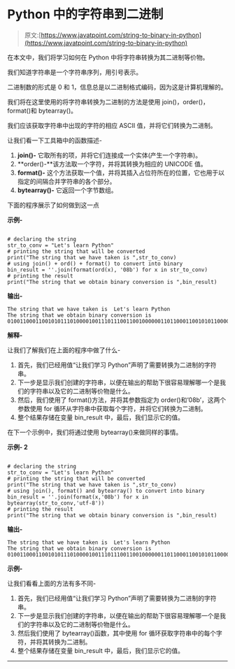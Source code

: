 # Python 中的字符串到二进制

> 原文:[https://www.javatpoint.com/string-to-binary-in-python](https://www.javatpoint.com/string-to-binary-in-python)

在本文中，我们将学习如何在 Python 中将字符串转换为其二进制等价物。

我们知道字符串是一个字符串序列，用引号表示。

二进制数的形式是 0 和 1，信息总是以二进制格式编码，因为这是计算机理解的。

我们将在这里使用的将字符串转换为二进制的方法是使用 join()，order()，format()和 bytearray()。

我们应该获取字符串中出现的字符的相应 ASCII 值，并将它们转换为二进制。

让我们看一下工具箱中的函数描述-

1.  **join()-** 它取所有的项，并将它们连接成一个实体(产生一个字符串)。
2.  **order()-**该方法取一个字符，并将其转换为相应的 UNICODE 值。
3.  **format()-** 这个方法获取一个值，并将其插入占位符所在的位置，它也用于以指定的间隔合并字符串的各个部分。
4.  **bytearray()-** 它返回一个字节数组。

下面的程序展示了如何做到这一点

**示例-**

```

# declaring the string
str_to_conv = "Let's learn Python"
# printing the string that will be converted
print("The string that we have taken is ",str_to_conv)
# using join() + ord() + format() to convert into binary
bin_result = ''.join(format(ord(x), '08b') for x in str_to_conv)
# printing the result
print("The string that we obtain binary conversion is ",bin_result)

```

**输出-**

```
The string that we have taken is  Let's learn Python
The string that we obtain binary conversion is  010011000110010101110100001001110111001100100000011011000110010101100001011100100110111000100000010100000111100101110100011010000110111101101110

```

**解释-**

让我们了解我们在上面的程序中做了什么-

1.  首先，我们已经用值“让我们学习 Python”声明了需要转换为二进制的字符串。
2.  下一步是显示我们创建的字符串，以便在输出的帮助下很容易理解哪一个是我们的字符串以及它的二进制等价物是什么。
3.  然后，我们使用了 format()方法，并将其参数指定为 order()和‘08b’，这两个参数使用 for 循环从字符串中获取每个字符，并将它们转换为二进制。
4.  整个结果存储在变量 bin_result 中，最后，我们显示它的值。

在下一个示例中，我们将通过使用 bytearray()来做同样的事情。

**示例- 2**

```

# declaring the string
str_to_conv = "Let's learn Python"
# printing the string that will be converted
print("The string that we have taken is ",str_to_conv)
# using join(), format() and bytearray() to convert into binary
bin_result = ''.join(format(x,'08b') for x in bytearray(str_to_conv,'utf-8'))
# printing the result
print("The string that we obtain binary conversion is ",bin_result)

```

**输出-**

```
The string that we have taken is  Let's learn Python
The string that we obtain binary conversion is  010011000110010101110100001001110111001100100000011011000110010101100001011100100110111000100000010100000111100101110100011010000110111101101110  

```

**示例-**

让我们看看上面的方法有多不同-

1.  首先，我们已经用值“让我们学习 Python”声明了需要转换为二进制的字符串。
2.  下一步是显示我们创建的字符串，以便在输出的帮助下很容易理解哪一个是我们的字符串以及它的二进制等价物是什么。
3.  然后我们使用了 bytearray()函数，其中使用 for 循环获取字符串中的每个字符，并将其转换为二进制。
4.  整个结果存储在变量 bin_result 中，最后，我们显示它的值。

* * *